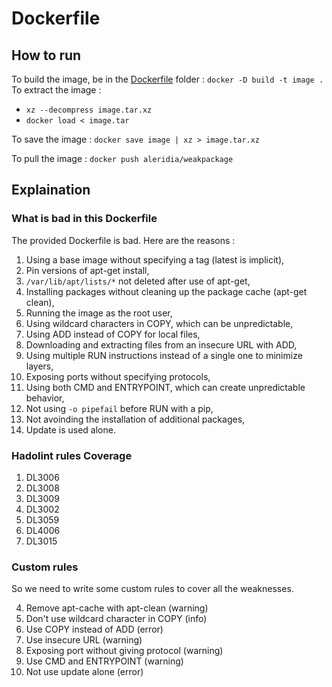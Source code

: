 # Dockerfile
## How to run
To build the image, be in the [Dockerfile](.) folder : `docker -D build -t image .`
To extract the image : 
- `xz --decompress image.tar.xz`
- `docker load < image.tar`

To save the image : `docker save image | xz > image.tar.xz`

To pull the image : `docker push aleridia/weakpackage`

## Explaination
### What is bad in this Dockerfile
The provided Dockerfile is bad. Here are the reasons :

1. Using a base image without specifying a tag (latest is implicit),
2. Pin versions of apt-get install,
3. `/var/lib/apt/lists/*` not deleted after use of apt-get,
4. Installing packages without cleaning up the package cache (apt-get clean),
5. Running the image as the root user,
7. Using wildcard characters in COPY, which can be unpredictable,
8. Using ADD instead of COPY for local files,
9. Downloading and extracting files from an insecure URL with ADD,
10. Using multiple RUN instructions instead of a single one to minimize layers,
11. Exposing ports without specifying protocols,
12. Using both CMD and ENTRYPOINT, which can create unpredictable behavior,
13. Not using `-o pipefail` before RUN with a pip,
14. Not avoinding the installation of additional packages,
15. Update is used alone.

### Hadolint rules Coverage
1. DL3006
2. DL3008
3. DL3009
5. DL3002
10. DL3059
13. DL4006
14. DL3015

### Custom rules
So we need to write some custom rules to cover all the weaknesses.

4. Remove apt-cache with apt-clean (warning)
7. Don't use wildcard character in COPY (info)
8. Use COPY instead of ADD (error)
9. Use insecure URL (warning)
11. Exposing port without giving protocol (warning)
12. Use CMD and ENTRYPOINT (warning)
15. Not use update alone (error)


